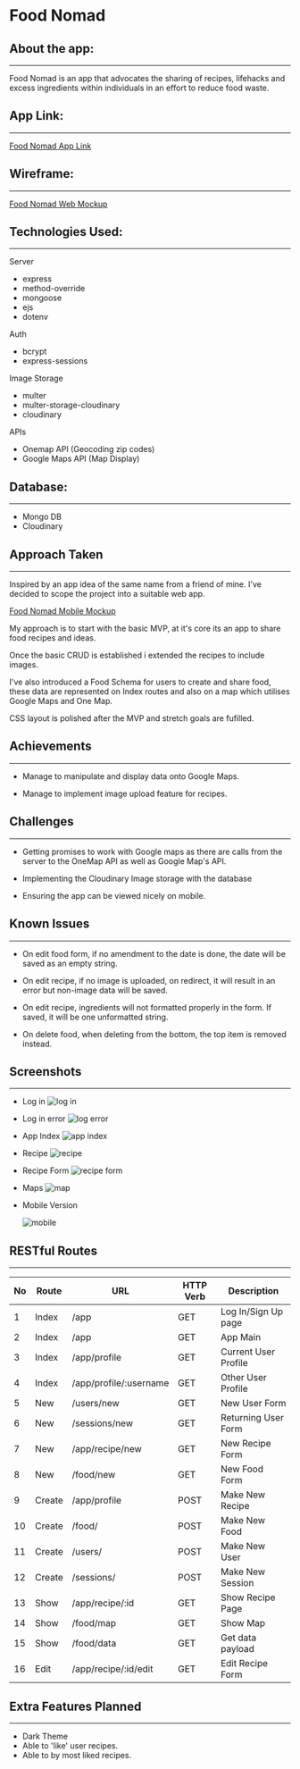 # Food Nomad

## About the app:

---

Food Nomad is an app that advocates the sharing of recipes, lifehacks and excess ingredients within individuals in an effort to reduce food waste.

## App Link:

---

[Food Nomad App Link](https://food-nomad.herokuapp.com/)

## Wireframe:

---

[Food Nomad Web Mockup](https://www.figma.com/proto/UcZCNESBlWCKz99K9GHzox/Food-Nomad-Web-App?node-id=1%3A2&scaling=min-zoom)

## Technologies Used:

---

Server

- express
- method-override
- mongoose
- ejs
- dotenv

Auth

- bcrypt
- express-sessions

Image Storage

- multer
- multer-storage-cloudinary
- cloudinary

APIs

- Onemap API (Geocoding zip codes)
- Google Maps API (Map Display)

## Database:

---

- Mongo DB
- Cloudinary

## Approach Taken

---

Inspired by an app idea of the same name from a friend of mine. I've decided to scope the project into a suitable web app.

[Food Nomad Mobile Mockup](https://www.figma.com/proto/qCspl4i1uAYmXkwF9xs2H7/Food_Nomad_Final?node-id=45%3A0&scaling=scale-down)

My approach is to start with the basic MVP, at it's core its an app to share food recipes and ideas.

Once the basic CRUD is established i extended the recipes to include images.

I've also introduced a Food Schema for users to create and share food, these data
are represented on Index routes and also on a map which utilises Google Maps and One Map.

CSS layout is polished after the MVP and stretch goals are fufilled.

## Achievements

---

- Manage to manipulate and display data onto Google Maps.

- Manage to implement image upload feature for recipes.

## Challenges

---

- Getting promises to work with Google maps as there are calls from the server to the OneMap API as well as Google Map's API.

- Implementing the Cloudinary Image storage with the database

- Ensuring the app can be viewed nicely on mobile.

## Known Issues

---

- On edit food form, if no amendment to the date is done, the date will be saved as an empty string.

- On edit recipe, if no image is uploaded, on redirect, it will result in an error but non-image data will be saved.

- On edit recipe, ingredients will not formatted properly in the form. If saved, it will be one unformatted string.

- On delete food, when deleting from the bottom, the top item is removed instead.

## Screenshots

---

- Log in
  ![log in](public/images/fn-login.png)
- Log in error
  ![log error](public/images/fn-login-err.png)
- App Index
  ![app index](public/images/fn-app-main.png)
- Recipe
  ![recipe](public/images/fn-app-recipe.png)
- Recipe Form
  ![recipe form](public/images/fn-app-recipe-form.png)
- Maps
  ![map](public/images/fn-app-map.png)
- Mobile Version

  ![mobile](public/images/fn-mobile.png)

## RESTful Routes

---

| No  | Route  | URL                    | HTTP Verb | Description          |
| --- | ------ | ---------------------- | --------- | -------------------- |
| 1   | Index  | /app                   | GET       | Log In/Sign Up page  |
| 2   | Index  | /app                   | GET       | App Main             |
| 3   | Index  | /app/profile           | GET       | Current User Profile |
| 4   | Index  | /app/profile/:username | GET       | Other User Profile   |
| 5   | New    | /users/new             | GET       | New User Form        |
| 6   | New    | /sessions/new          | GET       | Returning User Form  |
| 7   | New    | /app/recipe/new        | GET       | New Recipe Form      |
| 8   | New    | /food/new              | GET       | New Food Form        |
| 9   | Create | /app/profile           | POST      | Make New Recipe      |
| 10  | Create | /food/                 | POST      | Make New Food        |
| 11  | Create | /users/                | POST      | Make New User        |
| 12  | Create | /sessions/             | POST      | Make New Session     |
| 13  | Show   | /app/recipe/:id        | GET       | Show Recipe Page     |
| 14  | Show   | /food/map              | GET       | Show Map             |
| 15  | Show   | /food/data             | GET       | Get data payload     |
| 16  | Edit   | /app/recipe/:id/edit   | GET       | Edit Recipe Form     |

## Extra Features Planned

---

- Dark Theme
- Able to 'like' user recipes.
- Able to by most liked recipes.
